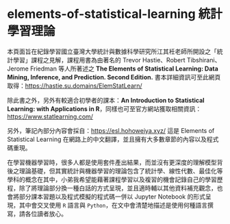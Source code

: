 # elements-of-statistical-learning 統計學習理論

本頁面旨在紀錄學習國立臺灣大學統計與數據科學研究所江其衽老師所開設之「統計學習」課程之見解，課程用書為由著名的 Trevor Hastie、Robert Tibshirani、Jerome Friedman 等人所著述之 
**The Elements of Statistical Learning: Data Mining, Inference, and Prediction. Second Edition.**
書本詳細資訊可至此網頁取得：https://hastie.su.domains/ElemStatLearn/

除此書之外，另外有較適合初學者的課本：**An Introduction to Statistical Learning: with Applications in R**，同樣也可至官方網站獲取相關資訊：https://www.statlearning.com/

另外，筆記內部分內容會採自：https://esl.hohoweiya.xyz/ 這是 Elements of Statistical Learning 在網路上的中文翻譯，並且擁有大多數章節的內容以及程式碼重現。

在學習機器學習時，很多人都是使用套件產出結果，而並沒有更深度的理解模型背後之理論基礎，但其實統計與機器學習的理論包含了統計學、線性代數、最佳化等學科的概念在其中，小弟我希望能藉著課程學習以及複習的機會記錄自己的學習歷程，除了將理論部分換一種白話的方式呈現，並且適時輔以其他資料補充觀念，也會將部分課本習題以及程式模擬的程式碼一併以 Jupyter Notebook 的形式呈現，其中會交叉使用 `R` 語言與 `Python`，在文中會清楚地描述是使用何種語言撰寫，請各位讀者放心。




